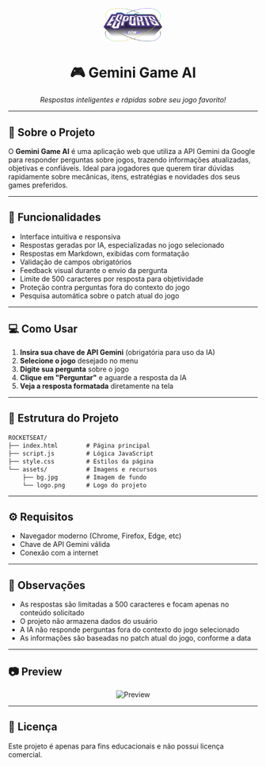 
<div align="center">
  <img src="assets/logo.png" alt="Logo" width="120"/>
  <h1>🎮 Gemini Game AI</h1>
  <p><em>Respostas inteligentes e rápidas sobre seu jogo favorito!</em></p>
</div>

---

## 📝 Sobre o Projeto

O <strong>Gemini Game AI</strong> é uma aplicação web que utiliza a API Gemini da Google para responder perguntas sobre jogos, trazendo informações atualizadas, objetivas e confiáveis. Ideal para jogadores que querem tirar dúvidas rapidamente sobre mecânicas, itens, estratégias e novidades dos seus games preferidos.

---

## 🚀 Funcionalidades

- Interface intuitiva e responsiva
- Respostas geradas por IA, especializadas no jogo selecionado
- Respostas em Markdown, exibidas com formatação
- Validação de campos obrigatórios
- Feedback visual durante o envio da pergunta
- Limite de 500 caracteres por resposta para objetividade
- Proteção contra perguntas fora do contexto do jogo
- Pesquisa automática sobre o patch atual do jogo

---

## 💻 Como Usar

1. <strong>Insira sua chave de API Gemini</strong> (obrigatória para uso da IA)
2. <strong>Selecione o jogo</strong> desejado no menu
3. <strong>Digite sua pergunta</strong> sobre o jogo
4. <strong>Clique em "Perguntar"</strong> e aguarde a resposta da IA
5. <strong>Veja a resposta formatada</strong> diretamente na tela

---

## 📁 Estrutura do Projeto

```text
ROCKETSEAT/
├── index.html        # Página principal
├── script.js         # Lógica JavaScript
├── style.css         # Estilos da página
└── assets/           # Imagens e recursos
    ├── bg.jpg        # Imagem de fundo
    └── logo.png      # Logo do projeto
```

---

## ⚙️ Requisitos

- Navegador moderno (Chrome, Firefox, Edge, etc)
- Chave de API Gemini válida
- Conexão com a internet

---

## 📌 Observações

- As respostas são limitadas a 500 caracteres e focam apenas no conteúdo solicitado
- O projeto não armazena dados do usuário
- A IA não responde perguntas fora do contexto do jogo selecionado
- As informações são baseadas no patch atual do jogo, conforme a data

---

## 📷 Preview

<div align="center">
  <img src="assets/image.jpg" alt="Preview" width="400"/>
</div>

---

## 📝 Licença

Este projeto é apenas para fins educacionais e não possui licença comercial.
